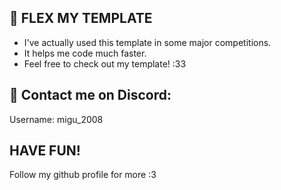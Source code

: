 ## 🚀 FLEX MY TEMPLATE  
- I've actually used this template in some major competitions.
- It helps me code much faster.  
- Feel free to check out my template! :33

## 📩 Contact me on Discord:
Username: migu_2008

## HAVE FUN!
Follow my github profile for more :3

